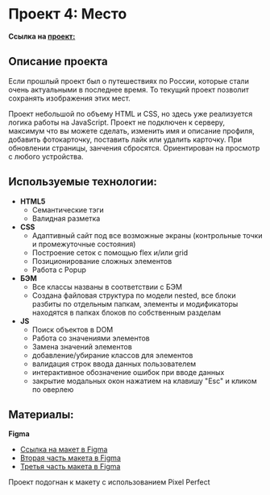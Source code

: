 # Проект 4: Место

**Ссылка на [проект:](https://foxylabstory.github.io/mesto/index.html)**

## Описание проекта

Если прошлый проект был о путешествиях по России, которые стали очень актуальными в последнее время.
То текущий проект позволит сохранять изображения этих мест.

Проект небольшой по объему HTML и CSS, но здесь уже реализуется логика работы на JavaScript.
Проект не подключен к серверу, максимум что вы можете сделать, изменить имя и описание профиля, добавить фотокарточку, поставить лайк или удалить карточку. При обновлении страницы, занчения сбросятся.
Ориентирован на просмотр с любого устройства.

## Используемые технологии:

- **HTML5**
  - Семантические тэги
  - Валидная разметка
- **CSS**
  - Адаптивный сайт под все возможные экраны (контрольные точки и промежуточные состояния)
  - Построение сеток с помощью flex и/или grid
  - Позиционирование сложных элементов
  - Работа с Popup
- **БЭМ**
  - Все классы названы в соответствии с БЭМ
  - Создана файловая структура по модели nested, все блоки разбиты по отдельным папкам, элементы и модификаторы находятся в папках блоков по собственным разделам
- **JS**
  - Поиск объектов в DOM
  - Работа со значениями элементов
  - Замена значений элементов
  - добавление/убирание классов для элементов
  - валидация строк ввода данных пользователем
  - интерактивное обозначение ошибок при вводе данных
  - закрытие модальных окон нажатием на клавишу "Esc" и кликом по оверлею

## Материалы:
**Figma**
- [Ссылка на макет в Figma](https://www.figma.com/file/2cn9N9jSkmxD84oJik7xL7/JavaScript.-Sprint-4?node-id=0%3A1)
- [Вторая часть макета в Figma](https://www.figma.com/file/bjyvbKKJN2naO0ucURl2Z0/JavaScript.-Sprint-5?node-id=0%3A1)
- [Третья часть макета в Figma](https://www.figma.com/file/kRVLKwYG3d1HGLvh7JFWRT/JavaScript.-Sprint-6?node-id=0%3A1)

Проект подогнан к макету с использованием Pixel Perfect

